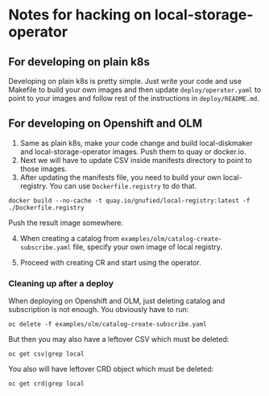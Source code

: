 # Notes for hacking on local-storage-operator

## For developing on plain k8s

Developing on plain k8s is pretty simple. Just write your code and use Makefile to build your own images
and then update `deploy/operator.yaml` to point to your images and follow rest of the instructions in `deploy/README.md`.

## For developing on Openshift and OLM

1. Same as plain k8s, make your code change and build local-diskmaker and local-storage-operator images. Push them to quay or docker.io.
2. Next we will have to update CSV inside manifests directory to point to those images.
3. After updating the manifests file, you need to build your own local-registry. You can use `Dockerfile.registry` to do that.

```
docker build --no-cache -t quay.io/gnufied/local-registry:latest -f ./Dockerfile.registry
```

Push the result image somewhere.

4. When creating a catalog from `examples/olm/catalog-create-subscribe.yaml` file, specify your own image of local registry.

5. Proceed with creating CR and start using the operator.

### Cleaning up after a deploy

When deploying on Openshift and OLM, just deleting catalog and subscription is not enough. You obviously have to run:

```
oc delete -f examples/olm/catalog-create-subscribe.yaml
```

But then you may also have a leftover CSV which must be deleted:


```
oc get csv|grep local
```

You also will have leftover CRD object which must be deleted:


```
oc get crd|grep local
```
